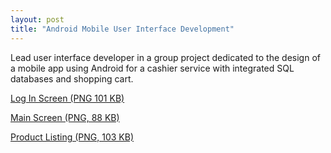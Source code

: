 ```yaml
---
layout: post
title: "Android Mobile User Interface Development"
---
```


Lead user interface developer in a group project dedicated to the design of a mobile app using Android for a cashier service with integrated SQL databases and shopping cart. 

[Log In Screen (PNG 101 KB)](https://zackfravel.github.io/assets/img/android1.png "Log In Screen")   

[Main Screen (PNG, 88 KB)](https://zackfravel.github.io/assets/img/android2.png "Main Screen")   

[Product Listing (PNG, 103 KB)](https://zackfravel.github.io/assets/img/android3.png "Product Listing")   

